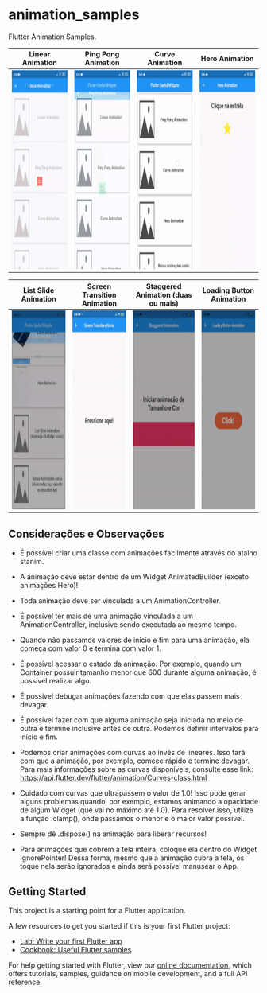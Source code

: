 # animation_samples

Flutter Animation Samples.

| Linear Animation | Ping Pong Animation| Curve Animation | Hero Animation |
| :---: | :---: | :---: | :---: |
| <img src="https://raw.githubusercontent.com/CaioAFA/flutter-public-samples/master/animation_samples/images/animations_preview/linear-animation.gif" width="200" height="400" /> | <img src="https://raw.githubusercontent.com/CaioAFA/flutter-public-samples/master/animation_samples/images/animations_preview/ping-pong-animation.gif" width="200" height="400" /> | <img src="https://raw.githubusercontent.com/CaioAFA/flutter-public-samples/master/animation_samples/images/animations_preview/curve-animation.gif" width="200" height="400" /> | <img src="https://raw.githubusercontent.com/CaioAFA/flutter-public-samples/master/animation_samples/images/animations_preview/hero-animation.gif" width="200" height="400" /> |

| List Slide Animation | Screen Transition Animation| Staggered Animation (duas ou mais) | Loading Button Animation |
| :---: | :---: | :---: | :---: |
| <img src="https://raw.githubusercontent.com/CaioAFA/flutter-public-samples/master/animation_samples/images/animations_preview/list-slide-animation.gif" width="200" height="400" /> | <img src="https://raw.githubusercontent.com/CaioAFA/flutter-public-samples/master/animation_samples/images/animations_preview/screen-transition-animation.gif" width="200" height="400" /> | <img src="https://raw.githubusercontent.com/CaioAFA/flutter-public-samples/master/animation_samples/images/animations_preview/staggered-animation.gif" width="200" height="400" /> | <img src="https://raw.githubusercontent.com/CaioAFA/flutter-public-samples/master/animation_samples/images/animations_preview/loading-button-animation.gif" width="200" height="400" /> |

## Considerações e Observações

- É possível criar uma classe com animações facilmente através do atalho stanim.

- A animação deve estar dentro de um Widget AnimatedBuilder (exceto animações Hero)!

- Toda animação deve ser vinculada a um AnimationController.

- É possível ter mais de uma animação vinculada a um AnimationController, inclusive sendo executada ao mesmo tempo.

- Quando não passamos valores de início e fim para uma animação, ela começa com valor 0 e termina com valor 1.

- É possível acessar o estado da animação. Por exemplo, quando um Container possuir tamanho menor que 600 durante alguma animação, é possível realizar algo.

- É possível debugar animações fazendo com que elas passem mais devagar.

- É possível fazer com que alguma animação seja iniciada no meio de outra e termine inclusive antes de outra. Podemos definir intervalos para início e fim.

- Podemos criar animações com curvas ao invés de lineares. Isso fará com que a animação, por exemplo, comece rápido e termine devagar. Para mais informações sobre as curvas disponíveis, consulte esse link:
https://api.flutter.dev/flutter/animation/Curves-class.html

- Cuidado com curvas que ultrapassem o valor de 1.0! Isso pode gerar alguns problemas quando, por exemplo, estamos animando a opacidade de algum Widget (que vai no máximo até 1.0). Para resolver isso, utilize a função .clamp(), onde passamos o menor e o maior valor possível.

- Sempre dê .dispose() na animação para liberar recursos!

- Para animações que cobrem a tela inteira, coloque ela dentro do Widget IgnorePointer! Dessa forma, mesmo que a animação cubra a tela, os toque nela serão ignorados e ainda será possível manusear o App.


## Getting Started

This project is a starting point for a Flutter application.

A few resources to get you started if this is your first Flutter project:

- [Lab: Write your first Flutter app](https://flutter.dev/docs/get-started/codelab)
- [Cookbook: Useful Flutter samples](https://flutter.dev/docs/cookbook)

For help getting started with Flutter, view our
[online documentation](https://flutter.dev/docs), which offers tutorials,
samples, guidance on mobile development, and a full API reference.

